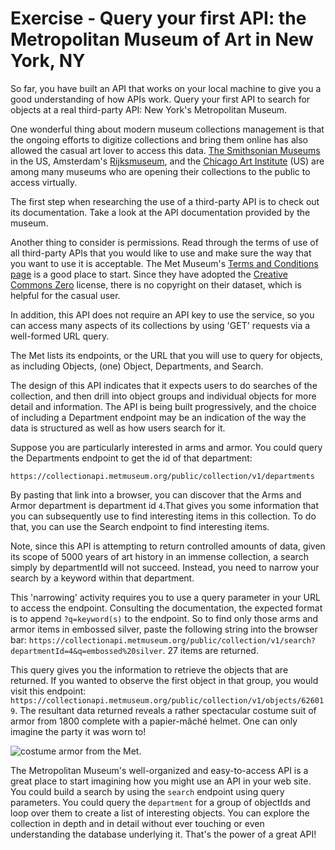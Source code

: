# Exercise - Query your first API: the Metropolitan Museum of Art in New York, NY

So far, you have built an API that works on your local machine to give you a good understanding of how APIs work. Query your first API to search for objects at a real third-party API: New York's Metropolitan Museum.

One wonderful thing about modern museum collections management is that the ongoing efforts to digitize collections and bring them online has also allowed the casual art lover to access this data. [The Smithsonian Museums](https://www.si.edu/openaccess) in the US, Amsterdam's [Rijksmuseum](https://www.rijksmuseum.nl/en/api/-rijksmuseum-oai-api-instructions-for-use), and the [Chicago Art Institute](https://aggregator-data.artic.edu/home) (US) are among many museums who are opening their collections to the public to access virtually.

The first step when researching the use of a third-party API is to check out its documentation. 
Take a look at the API documentation provided by the museum.

Another thing to consider is permissions. Read through the terms of use of all third-party APIs that you would like to use and make sure the way that you want to use it is acceptable. The Met Museum's [Terms and Conditions page](https://www.metmuseum.org/information/terms-and-conditions) is a good place to start. Since they have adopted the [Creative Commons Zero](https://creativecommons.org/publicdomain/zero/1.0/) license, there is no copyright on their dataset, which is helpful for the casual user.

In addition, this API does not require an API key to use the service, so you can access many aspects of its collections by using 'GET' requests via a well-formed URL query.

The Met lists its endpoints, or the URL that you will use to query for objects, as including Objects, (one) Object, Departments, and Search.

The design of this API indicates that it expects users to do searches of the collection, and then drill into object groups and individual objects for more detail and information. The API is being built progressively, and the choice of including a Department endpoint may be an indication of the way the data is structured as well as how users search for it.

Suppose you are particularly interested in arms and armor. You could query the Departments endpoint to get the id of that department:

`https://collectionapi.metmuseum.org/public/collection/v1/departments`

By pasting that link into a browser, you can discover that the Arms and Armor department is department id `4`.That gives you some information that you can subsequently use to find interesting items in this collection. To do that, you can use the Search endpoint to find interesting items. 

Note, since this API is attempting to return controlled amounts of data, given its scope of 5000 years of art history in an immense collection, a search simply by departmentId will not succeed. Instead, you need to narrow your search by a keyword within that department.

This 'narrowing' activity requires you to use a query parameter in your URL to access the endpoint. Consulting the documentation, the expected format is to append `?q=keyword(s)` to the endpoint. So to find only those arms and armor items in embossed silver, paste the following string into the browser bar:  `https://collectionapi.metmuseum.org/public/collection/v1/search?departmentId=4&q=embossed%20silver`. 27 items are returned.

This query gives you the information to retrieve the objects that are returned. If you wanted to observe the first object in that group, you would visit this endpoint: `https://collectionapi.metmuseum.org/public/collection/v1/objects/626019`. The resultant data returned reveals a rather spectacular costume suit of armor from 1800 complete with a papier-mâché helmet. One can only imagine the party it was worn to!

![costume armor from the Met](https://images.metmuseum.org/CRDImages/aa/original/DT5896.jpg).

The Metropolitan Museum's well-organized and easy-to-access API is a great place to start imagining how you might use an API in your web site. You could build a search by using the `search` endpoint using query parameters. You could query the `department` for a group of objectIds and loop over them to create a list of interesting objects. You can explore the collection in depth and in detail without ever touching or even understanding the database underlying it. That's the power of a great API!




